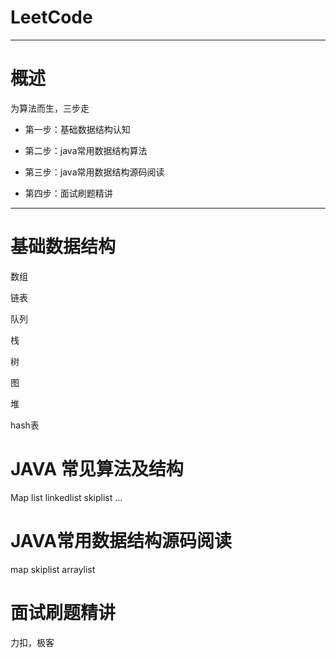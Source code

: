 # LeetCode

---

# 概述

为算法而生，三步走

* 第一步：基础数据结构认知

* 第二步：java常用数据结构算法
* 第三步：java常用数据结构源码阅读

* 第四步：面试刷题精讲

---

# 基础数据结构

数组 

链表

队列

栈

树

图

堆

hash表

# JAVA 常见算法及结构

Map list linkedlist skiplist ...

# JAVA常用数据结构源码阅读

map skiplist arraylist

# 面试刷题精讲

力扣，极客





